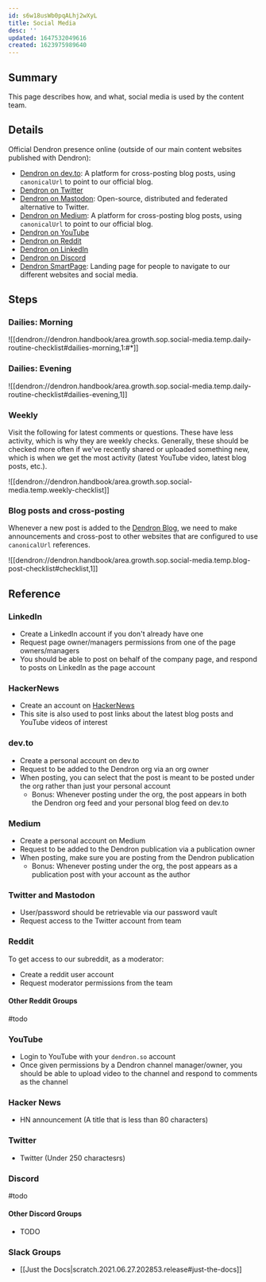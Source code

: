 ```yaml
---
id: s6w18usWb0pqALhj2wXyL
title: Social Media
desc: ''
updated: 1647532049616
created: 1623975989640
---
```


## Summary

This page describes how, and what, social media is used by the content team.

## Details

Official Dendron presence online (outside of our main content websites published with Dendron):

- [Dendron on dev.to](https://dev.to/dendron): A platform for cross-posting blog posts, using `canonicalUrl` to point to our official blog.
- [Dendron on Twitter](https://twitter.com/dendronhq)
- [Dendron on Mastodon](https://fosstodon.org/@dendronhq): Open-source, distributed and federated alternative to Twitter.
- [Dendron on Medium](https://medium.com/dendron): A platform for cross-posting blog posts, using `canonicalUrl` to point to our official blog.
- [Dendron on YouTube](https://www.youtube.com/channel/UC8GQLj4KZhN8WcJPiKXtcRQ)
- [Dendron on Reddit](https://www.reddit.com/r/dendron/)
- [Dendron on LinkedIn](https://www.linkedin.com/company/dendron-so)
- [Dendron on Discord](https://link.dendron.so/discord)
- [Dendron SmartPage](https://link.dendron.so/smartpage): Landing page for people to navigate to our different websites and social media.

## Steps

### Dailies: Morning

![[dendron://dendron.handbook/area.growth.sop.social-media.temp.daily-routine-checklist#dailies-morning,1:#*]]

### Dailies: Evening

![[dendron://dendron.handbook/area.growth.sop.social-media.temp.daily-routine-checklist#dailies-evening,1]]

### Weekly

Visit the following for latest comments or questions. These have less activity, which is why they are weekly checks. Generally, these should be checked more often if we've recently shared or uploaded something new, which is when we get the most activity (latest YouTube video, latest blog posts, etc.).

![[dendron://dendron.handbook/area.growth.sop.social-media.temp.weekly-checklist]]

### Blog posts and cross-posting

Whenever a new post is added to the [Dendron Blog](https://blog.dendron.so/), we need to make announcements and cross-post to other websites that are configured to use `canonicalUrl` references.

![[dendron://dendron.handbook/area.growth.sop.social-media.temp.blog-post-checklist#checklist,1]]

## Reference

### LinkedIn

- Create a LinkedIn account if you don't already have one
- Request page owner/managers permissions from one of the page owners/managers
- You should be able to post on behalf of the company page, and respond to posts on LinkedIn as the page account

### HackerNews

- Create an account on [HackerNews](https://news.ycombinator.com/)
- This site is also used to post links about the latest blog posts and YouTube videos of interest

### dev.to

- Create a personal account on dev.to
- Request to be added to the Dendron org via an org owner
- When posting, you can select that the post is meant to be posted under the org rather than just your personal account
  - Bonus: Whenever posting under the org, the post appears in both the Dendron org feed and your personal blog feed on dev.to

### Medium

- Create a personal account on Medium
- Request to be added to the Dendron publication via a publication owner
- When posting, make sure you are posting from the Dendron publication
  - Bonus: Whenever posting under the org, the post appears as a publication post with your account as the author

### Twitter and Mastodon

- User/password should be retrievable via our password vault
- Request access to the Twitter account from team

### Reddit

To get access to our subreddit, as a moderator:
- Create a reddit user account
- Request moderator permissions from the team

#### Other Reddit Groups

#todo

### YouTube

- Login to YouTube with your `dendron.so` account
- Once given permissions by a Dendron channel manager/owner, you should be able to upload video to the channel and respond to comments as the channel

### Hacker News
- HN announcement (A title that is less than 80 characters)

### Twitter
- Twitter (Under 250 charactesrs)

### Discord

#todo

#### Other Discord Groups
- TODO

### Slack Groups
- [[Just the Docs|scratch.2021.06.27.202853.release#just-the-docs]]
